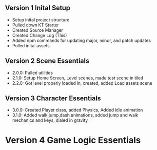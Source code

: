 ## Version 1 Inital Setup
* Setup inital project structure
* Pulled down KT Starter
* Created Source Manager
* Created Change Log (This)
* Added npm commands for updating major, minor, and patch updates
* Pulled inital assets

## Version 2 Scene Essentials
* 2.0.0: Pulled utilities
* 2.1.0: Setup Home Screen, Level scenes, made test scene in tiled
* 2.2.0: Got level properly loaded in, created, added Load assets scene

## Version 3 Character Essentials
* 3.0.0: Created Player class, added Physics, Added idle animation
* 3.1.0: Added walk,jump,dash animations, added jump and walk mechanics and keys, dialed in gravity

# Version 4 Game Logic Essentials